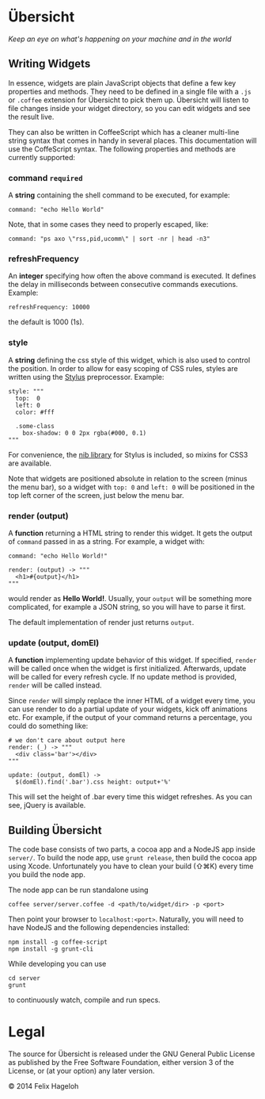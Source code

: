 # Übersicht

*Keep an eye on what's happening on your machine and in the world*


## Writing Widgets

In essence, widgets are plain JavaScript objects that define a few key properties and methods. They need to be defined in a single file with a `.js` or `.coffee` extension for Übersicht to pick them up. Übersicht will listen to file changes inside your widget directory, so you can edit widgets and see the result live.

They can also be written in CoffeeScript which has a cleaner multi-line string syntax that comes in handy in several places. This documentation will use the CoffeScript syntax. The following properties and methods are currently supported:


### command `required`


A **string** containing the shell command to be executed, for example:

    command: "echo Hello World"

Note, that in some cases they need to properly escaped, like:

    command: "ps axo \"rss,pid,ucomm\" | sort -nr | head -n3"


### refreshFrequency

An **integer** specifying how often the above command is executed. It defines the delay in milliseconds between consecutive commands executions. Example:

    refreshFrequency: 10000

the default is 1000 (1s).

### style

A **string** defining the css style of this widget, which is also used to control the position. In order to allow for easy scoping of CSS rules, styles are written using the [Stylus](http://learnboost.github.io/stylus/) preprocessor. Example:

    style: """
      top:  0
      left: 0
      color: #fff

      .some-class
        box-shadow: 0 0 2px rgba(#000, 0.1)
    """

For convenience, the [nib library](http://visionmedia.github.io/nib/) for Stylus is included, so mixins for CSS3 are available.

Note that widgets are positioned absolute in relation to the screen (minus the menu bar), so a widget with `top: 0` and `left: 0` will be positioned in the top left corner of the screen, just below the menu bar.


### render (output)

A **function** returning a HTML string to render this widget. It gets the output of `command` passed in as a string. For example, a widget with:

    command: "echo Hello World!"

    render: (output) -> """
      <h1>#{output}</h1>
    """

would render as **Hello World!**. Usually, your `output` will be something more complicated, for example a JSON string, so you will have to parse it first.

The default implementation of render just returns `output`.


### update (output, domEl)

A **function** implementing update behavior of this widget. If specified, `render` will be called once when the widget is first initialized. Afterwards, update will be called for every refresh cycle. If no update method is provided, `render` will be called instead.

Since `render` will simply replace the inner HTML of a widget every time, you can use render to do a partial update of your widgets, kick off animations etc. For example, if the output of your command returns a percentage, you could do something like:

    # we don't care about output here
    render: (_) -> """
      <div class='bar'></div>
    """

    update: (output, domEl) ->
      $(domEl).find('.bar').css height: output+'%'

This will set the height of .bar every time this widget refreshes. As you can see, jQuery is available.


## Building Übersicht

The code base consists of two parts, a cocoa app and a NodeJS app inside `server/`. To build the node app, use `grunt release`, then build the cocoa app using Xcode. Unfortunately you have to clean your build (⇧⌘K) every time you build the node app.

The node app can be run standalone using

    coffee server/server.coffee -d <path/to/widget/dir> -p <port>

Then point your browser to `localhost:<port>`. Naturally, you will need to have NodeJS and the following dependencies installed:

    npm install -g coffee-script
    npm install -g grunt-cli

While developing you can use

    cd server
    grunt

to continuously watch, compile and run specs.

# Legal

The source for Übersicht is released under the GNU General Public License as published by the Free Software Foundation, either version 3 of the License, or (at your option) any later version.

© 2014 Felix Hageloh

